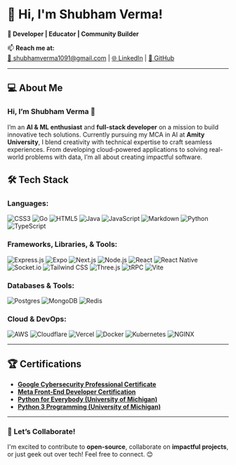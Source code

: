 # 👋 Hi, I'm **Shubham Verma**!

**🌟 Developer | Educator | Community Builder**

📫 **Reach me at:**  
[📧 shubhamverma1091@gmail.com](mailto:shubhamverma1091@gmail.com) | [🌐 LinkedIn](https://www.linkedin.com/in/shubham-real) | [🐙 GitHub](https://github.com/shubham1091)

---

## 💻 About Me

### Hi, I’m Shubham Verma 👋

I’m an **AI & ML enthusiast** and **full-stack developer** on a mission to build innovative tech solutions. Currently pursuing my MCA in AI at **Amity University**, I blend creativity with technical expertise to craft seamless experiences. From developing cloud-powered applications to solving real-world problems with data, I’m all about creating impactful software.

## 🛠️ Tech Stack

### **Languages:**

<img src="https://img.shields.io/badge/css3-%231572B6.svg?style=flat-square&logo=css3&logoColor=white" alt="CSS3"/> <img src="https://img.shields.io/badge/go-%2300ADD8.svg?style=flat-square&logo=go&logoColor=white" alt="Go"/> <img src="https://img.shields.io/badge/html5-%23E34F26.svg?style=flat-square&logo=html5&logoColor=white" alt="HTML5"/> <img src="https://img.shields.io/badge/java-%23ED8B00.svg?style=flat-square&logo=openjdk&logoColor=white" alt="Java"/> <img src="https://img.shields.io/badge/javascript-%23323330.svg?style=flat-square&logo=javascript&logoColor=%23F7DF1E" alt="JavaScript"/> <img src="https://img.shields.io/badge/markdown-%23000000.svg?style=flat-square&logo=markdown&logoColor=white" alt="Markdown"/> <img src="https://img.shields.io/badge/python-3670A0?style=flat-square&logo=python&logoColor=ffdd54" alt="Python"/> <img src="https://img.shields.io/badge/typescript-%23007ACC.svg?style=flat-square&logo=typescript&logoColor=white" alt="TypeScript"/>

### **Frameworks, Libraries, & Tools:**

<img src="https://img.shields.io/badge/express.js-%23404d59.svg?style=flat-square&logo=express&logoColor=%2361DAFB" alt="Express.js"/> <img src="https://img.shields.io/badge/expo-1C1E24?style=flat-square&logo=expo&logoColor=#D04A37" alt="Expo"/> <img src="https://img.shields.io/badge/next.js-black?style=flat-square&logo=next.js&logoColor=white" alt="Next.js"/> <img src="https://img.shields.io/badge/node.js-6DA55F?style=flat-square&logo=node.js&logoColor=white" alt="Node.js"/> <img src="https://img.shields.io/badge/react-%2320232a.svg?style=flat-square&logo=react&logoColor=%2361DAFB" alt="React"/> <img src="https://img.shields.io/badge/react_native-%2320232a.svg?style=flat-square&logo=react&logoColor=%2361DAFB" alt="React Native"/> <img src="https://img.shields.io/badge/Socket.io-black?style=flat-square&logo=socket.io&badgeColor=010101" alt="Socket.io"/> <img src="https://img.shields.io/badge/tailwindcss-%2338B2AC.svg?style=flat-square&logo=tailwind-css&logoColor=white" alt="Tailwind CSS"/> <img src="https://img.shields.io/badge/threejs-black?style=flat-square&logo=three.js&logoColor=white" alt="Three.js"/> <img src="https://img.shields.io/badge/tRPC-%232596BE.svg?style=flat-square&logo=tRPC&logoColor=white" alt="tRPC"/> <img src="https://img.shields.io/badge/vite-%23646CFF.svg?style=flat-square&logo=vite&logoColor=white" alt="Vite"/>

### **Databases & Tools:**

<img src="https://img.shields.io/badge/postgres-%23316192.svg?style=flat-square&logo=postgresql&logoColor=white" alt="Postgres"/> <img src="https://img.shields.io/badge/MongoDB-%234ea94b.svg?style=flat-square&logo=mongodb&logoColor=white" alt="MongoDB"/> <img src="https://img.shields.io/badge/Redis-%23DD0031.svg?style=flat-square&logo=redis&logoColor=white" alt="Redis"/>

### **Cloud & DevOps:**

<img src="https://img.shields.io/badge/AWS-%23FF9900.svg?style=flat-square&logo=amazon-aws&logoColor=white" alt="AWS"/> <img src="https://img.shields.io/badge/Cloudflare-F38020?style=flat-square&logo=Cloudflare&logoColor=white" alt="Cloudflare"/> <img src="https://img.shields.io/badge/Vercel-%23000000.svg?style=flat-square&logo=vercel&logoColor=white" alt="Vercel"/> <img src="https://img.shields.io/badge/Docker-%230db7ed.svg?style=flat-square&logo=docker&logoColor=white" alt="Docker"/> <img src="https://img.shields.io/badge/kubernetes-%23326ce5.svg?style=flat-square&logo=kubernetes&logoColor=white" alt="Kubernetes"/> <img src="https://img.shields.io/badge/nginx-%23009639.svg?style=flat-square&logo=nginx&logoColor=white" alt="NGINX"/>

---

## 🏆 Certifications

- [**Google Cybersecurity Professional Certificate**](https://coursera.org/share/9c0e38e7d70437ed499fff7b6d2903d5)
- [**Meta Front-End Developer Certification**](https://coursera.org/share/a5e66cc69639c89716c53b4f50fa130e)
- [**Python for Everybody (University of Michigan)**](https://coursera.org/share/58691dfbff00bf135098cb308eb47ff9)
- [**Python 3 Programming (University of Michigan)**](https://coursera.org/share/03ab46e6322f354bd0df1ab695eef888)

---

### 🚀 Let’s Collaborate!

I'm excited to contribute to **open-source**, collaborate on **impactful projects**, or just geek out over tech! Feel free to connect. 😊
